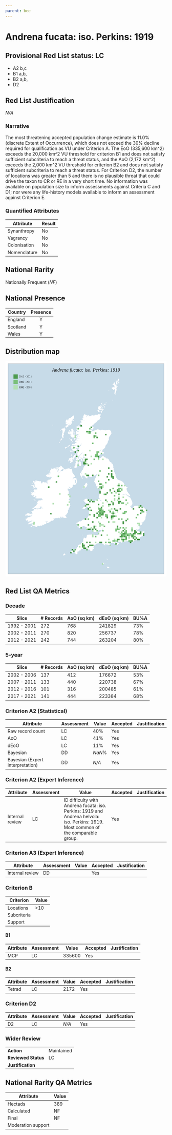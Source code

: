 ```yaml
---
parent: bee
---
```


# Andrena fucata: iso. Perkins: 1919

## Provisional Red List status: LC
- A2 b,c
- B1 a,b, 
- B2 a,b, 
- D2

## Red List Justification
*N/A*
### Narrative


The most threatening accepted population change estimate is 11.0% (discrete Extent of Occurrence), which does not exceed the 30% decline required for qualification as VU under Criterion A. The EoO (335,600 km^2) exceeds the 20,000 km^2 VU threshold for criterion B1 and does not satisfy sufficient subcriteria to reach a threat status, and the AoO (2,172 km^2) exceeds the 2,000 km^2 VU threshold for criterion B2 and does not satisfy sufficient subcriteria to reach a threat status. For Criterion D2, the number of locations was greater than 5 and there is no plausible threat that could drive the taxon to CR or RE in a very short time. No information was available on population size to inform assessments against Criteria C and D1; nor were any life-history models available to inform an assessment against Criterion E.
### Quantified Attributes
|Attribute|Result|
|---|---|
|Synanthropy|No|
|Vagrancy|No|
|Colonisation|No|
|Nomenclature|No|


## National Rarity
Nationally Frequent (*NF*)

## National Presence
|Country|Presence
|---|:-:|
|England|Y|
|Scotland|Y|
|Wales|Y|


## Distribution map
![](../map/74.svg)

## Red List QA Metrics
### Decade
| Slice | # Records | AoO (sq km) | dEoO (sq km) |BU%A |
|---|---|---|---|---|
|1992 - 2001|272|768|241829|73%|
|2002 - 2011|270|820|256737|78%|
|2012 - 2021|242|744|263204|80%|
### 5-year
| Slice | # Records | AoO (sq km) | dEoO (sq km) |BU%A |
|---|---|---|---|---|
|2002 - 2006|137|412|176672|53%|
|2007 - 2011|133|440|220738|67%|
|2012 - 2016|101|316|200485|61%|
|2017 - 2021|141|444|223384|68%|
### Criterion A2 (Statistical)
|Attribute|Assessment|Value|Accepted|Justification
|---|---|---|---|---|
|Raw record count|LC|40%|Yes||
|AoO|LC|41%|Yes||
|dEoO|LC|11%|Yes||
|Bayesian|DD|*NaN*%|Yes||
|Bayesian (Expert interpretation)|DD|*N/A*|Yes||
### Criterion A2 (Expert Inference)
|Attribute|Assessment|Value|Accepted|Justification
|---|---|---|---|---|
|Internal review|LC|ID difficulty with Andrena fucata: iso. Perkins: 1919 and Andrena helvola: iso. Perkins: 1919. Most common of the comparable group.|Yes||
### Criterion A3 (Expert Inference)
|Attribute|Assessment|Value|Accepted|Justification
|---|---|---|---|---|
|Internal review|DD||Yes||
### Criterion B
|Criterion| Value|
|---|---|
|Locations|>10|
|Subcriteria||
|Support||
#### B1
|Attribute|Assessment|Value|Accepted|Justification
|---|---|---|---|---|
|MCP|LC|335600|Yes||
#### B2
|Attribute|Assessment|Value|Accepted|Justification
|---|---|---|---|---|
|Tetrad|LC|2172|Yes||
### Criterion D2
|Attribute|Assessment|Value|Accepted|Justification
|---|---|---|---|---|
|D2|LC|*N/A*|Yes||
### Wider Review
|  |  |
|---|---|
|**Action**|Maintained|
|**Reviewed Status**|LC|
|**Justification**||


## National Rarity QA Metrics
|Attribute|Value|
|---|---|
|Hectads|389|
|Calculated|NF|
|Final|NF|
|Moderation support||


